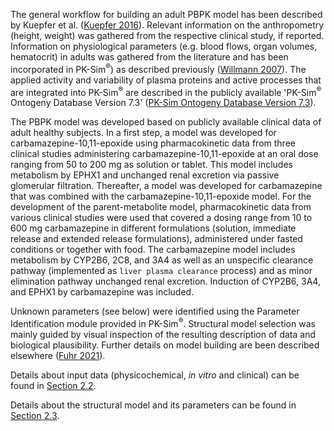 The general workflow for building an adult PBPK model has been described by Kuepfer et al. ([Kuepfer 2016](#5-references)). Relevant information on the anthropometry (height, weight) was gathered from the respective clinical study, if reported. Information on physiological parameters (e.g. blood flows, organ volumes, hematocrit) in adults was gathered from the literature and has been incorporated in PK-Sim<sup>®</sup>) as described previously ([Willmann 2007](#5-references)). The  applied activity and variability of plasma proteins and active processes that are integrated into PK-Sim<sup>®</sup> are described in the publicly available 'PK-Sim<sup>®</sup> Ontogeny Database Version 7.3' ([PK-Sim Ontogeny Database Version 7.3](#5-references)).

The PBPK model was developed based on publicly available clinical data of adult healthy subjects. In a first step, a model was developed for carbamazepine-10,11-epoxide using pharmacokinetic data from three clinical studies administering carbamazepine-10,11-epoxide at an oral dose ranging from 50 to 200 mg as solution or tablet. This model includes metabolism by EPHX1 and unchanged renal excretion via passive glomerular filtration. Thereafter, a model was developed for carbamazepine that was combined with the carbamazepine-10,11-epoxide model. For the development of the parent-metabolite model, pharmacokinetic data from various clinical studies were used that covered a dosing range from 10 to 600 mg carbamazepine in different formulations (solution, immediate release and extended release formulations), administered under fasted conditions or together with food. The carbamazepine model includes metabolism by CYP2B6, 2C8, and 3A4 as well as an unspecific clearance pathway (implemented as `liver plasma clearance` process) and as minor elimination pathway unchanged renal excretion. Induction of CYP2B6, 3A4, and EPHX1 by carbamazepine was included.

Unknown parameters (see below) were identified using the Parameter Identification module provided in PK-Sim<sup>®</sup>. Structural model selection was mainly guided by visual inspection of the resulting description of data and biological plausibility. Further details on model building are been described elsewhere ([Fuhr 2021](#5-References)).

Details about input data (physicochemical, *in vitro* and clinical) can be found in [Section 2.2](#22-Data).

Details about the structural model and its parameters can be found in [Section 2.3](#23-Model-Parameters-and-Assumptions).

